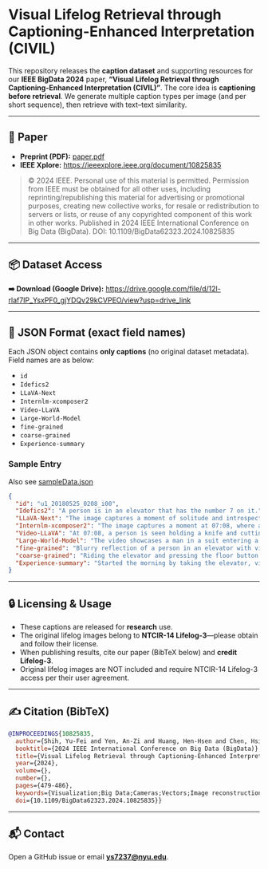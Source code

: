 # Visual Lifelog Retrieval through Captioning-Enhanced Interpretation (CIVIL)

This repository releases the **caption dataset** and supporting resources for our **IEEE BigData 2024** paper, **“Visual Lifelog Retrieval through Captioning-Enhanced Interpretation (CIVIL)”**. The core idea is **captioning before retrieval**. We generate multiple caption types per image (and per short sequence), then retrieve with text–text similarity.

---

## 🔗 Paper

- **Preprint (PDF):** [paper.pdf](paper.pdf)  
- **IEEE Xplore:** https://ieeexplore.ieee.org/document/10825835
> © 2024 IEEE. Personal use of this material is permitted. Permission from IEEE must be obtained for all other uses, including reprinting/republishing this material for advertising or promotional purposes, creating new collective works, for resale or redistribution to servers or lists, or reuse of any copyrighted component of this work in other works. Published in 2024 IEEE International Conference on Big Data (BigData). DOI: 10.1109/BigData62323.2024.10825835


---

## 📦 Dataset Access

**➡️ Download (Google Drive):** https://drive.google.com/file/d/12l-rlaf7IP_YsxPF0_gjYDQv29kCVPEO/view?usp=drive_link  

---

## 🧾 JSON Format (exact field names)

Each JSON object contains **only captions** (no original dataset metadata). Field names are as below:

- `id`  
- `Idefics2`  
- `LLaVA-Next`  
- `Internlm-xcomposer2`  
- `Video-LLaVA`  
- `Large-World-Model`  
- `fine-grained`  
- `coarse-grained`  
- `Experience-summary`

### Sample Entry
Also see [sampleData.json](sampleData.json)  
```json
{
  "id": "u1_20180525_0208_i00",
  "Idefics2": "A person is in an elevator that has the number 7 on it.",
  "LLaVA-Next": "The image captures a moment of solitude and introspection in a modern, well-lit elevator. The person, dressed in a crisp white shirt, stands alone, their reflection mirrored in the elevator's polished surface. The elevator's interior is sleek and minimalist, with a blue carpet underfoot and a yellow accent wall adding a pop of color. The time on the elevator reads 07:08, suggesting it's early morning or late evening. The individual appears to be in a state of quiet contemplation, perhaps reflecting on the day ahead or the day just past. The elevator's motion is captured in the blurred background, adding a sense of movement and progress. The overall atmosphere is one of calm and introspection, a snapshot of a moment in time within the confines of an urban elevator. ",
  "Internlm-xcomposer2": "The image captures a moment at 07:08, where a person is standing in front of an elevator door. The reflection of the individual can be seen in the mirror-like surface of the door, creating a unique perspective.",
  "Video-LLaVA": "At 07:08, a person is seen holding a knife and cutting a piece of meat. The person is standing in front of a table with a plate of food, and there is a potted plant nearby. The person appears to be focused on their task, and the scene is well-lit, with natural light coming in from a window. The person's actions suggest that they are preparing a meal, and the presence of the potted plant adds a touch of greenery to the setting.",
  "Large-World-Model": "The video showcases a man in a suit entering a luxurious watch store, a woman walking through the store, and a man playing a piano. The man playing the piano is seen from different angles, and the camera pans around the store, capturing the various items on display.",
  "fine-grained": "Blurry reflection of a person in an elevator with visible door frame.",
  "coarse-grained": "Riding the elevator and pressing the floor button.",
  "Experience-summary": "Started the morning by taking the elevator, visiting the hotel lobby, interacting with staff, then enjoying a buffet breakfast."
}
```

---

## 🔒 Licensing & Usage

- These captions are released for **research** use.  
- The original lifelog images belong to **NTCIR-14 Lifelog-3**—please obtain and follow their license.  
- When publishing results, cite our paper (BibTeX below) and **credit Lifelog-3**.
- Original lifelog images are NOT included and require NTCIR-14 Lifelog-3 access per their user agreement.

---

## ✍️ Citation (BibTeX)

```bibtex
@INPROCEEDINGS{10825835,
  author={Shih, Yu-Fei and Yen, An-Zi and Huang, Hen-Hsen and Chen, Hsin-Hsi},
  booktitle={2024 IEEE International Conference on Big Data (BigData)}, 
  title={Visual Lifelog Retrieval through Captioning-Enhanced Interpretation}, 
  year={2024},
  volume={},
  number={},
  pages={479-486},
  keywords={Visualization;Big Data;Cameras;Vectors;Image reconstruction;Lifelogging;Visual Lifelog Captioning;Visual Lifelog Retrieval},
  doi={10.1109/BigData62323.2024.10825835}}
```

---

## 📬 Contact

Open a GitHub issue or email **ys7237@nyu.edu**.
